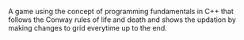 
A game using the concept of programming fundamentals in C++ that follows the Conway rules of life and death and shows the updation  by making changes to grid everytime up to the end.
